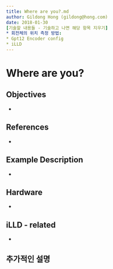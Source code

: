 ```yaml
---
title: Where are you?.md
author: Gildong Hong (gildong@hong.com)  
date: 2018-01-30
[기술할 내용들 - 기술하고 나면 해당 항목 지우기]
* 회전체의 위치 측정 방법: 
* Gpt12 Encoder config
* iLLD
---
```


# Where are you?

## Objectives
*

## References
*

## Example Description 
*

## Hardware
* ​

## iLLD - related
*

## 추가적인 설명

